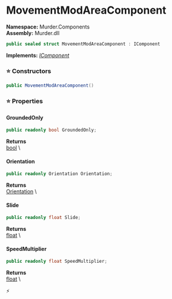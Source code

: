 # MovementModAreaComponent

**Namespace:** Murder.Components \
**Assembly:** Murder.dll

```csharp
public sealed struct MovementModAreaComponent : IComponent
```

**Implements:** _[IComponent](../..//Bang/Components/IComponent.html)_

### ⭐ Constructors
```csharp
public MovementModAreaComponent()
```

### ⭐ Properties
#### GroundedOnly
```csharp
public readonly bool GroundedOnly;
```

**Returns** \
[bool](https://learn.microsoft.com/en-us/dotnet/api/System.Boolean?view=net-7.0) \
#### Orientation
```csharp
public readonly Orientation Orientation;
```

**Returns** \
[Orientation](../..//Murder/Core/Orientation.html) \
#### Slide
```csharp
public readonly float Slide;
```

**Returns** \
[float](https://learn.microsoft.com/en-us/dotnet/api/System.Single?view=net-7.0) \
#### SpeedMultiplier
```csharp
public readonly float SpeedMultiplier;
```

**Returns** \
[float](https://learn.microsoft.com/en-us/dotnet/api/System.Single?view=net-7.0) \


⚡